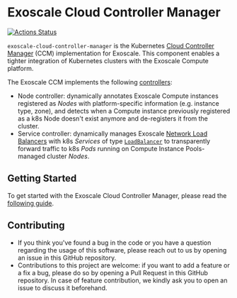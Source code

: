 # Exoscale Cloud Controller Manager

[![Actions Status](https://github.com/exoscale/exoscale-cloud-controller-manager/workflows/CI/badge.svg)](https://github.com/exoscale/exoscale-cloud-controller-manager/actions?query=workflow%3ACI)

`exoscale-cloud-controller-manager` is the Kubernetes [Cloud Controller
Manager][k8s-ccm] (CCM) implementation for Exoscale. This component enables a
tighter integration of Kubernetes clusters with the Exoscale Compute platform.

The Exoscale CCM implements the following [controllers][k8s-ccm-controllers]:

* Node controller: dynamically annotates Exoscale Compute instances registered
  as *Nodes* with platform-specific information (e.g. instance type, zone), and
  detects when a Compute instance previously registered as a k8s Node doesn't
  exist anymore and de-registers it from the cluster.
* Service controller: dynamically manages Exoscale [Network Load
  Balancers][exo-nlb-doc] with k8s *Services* of type
  [`LoadBalancer`][k8s-service-lb] to transparently forward traffic to k8s
  *Pods* running on  Compute Instance Pools-managed cluster *Nodes*.


## Getting Started

To get started with the Exoscale Cloud Controller Manager, please read the
[following guide](docs/getting-started.md).


## Contributing

* If you think you've found a bug in the code or you have a question regarding
  the usage of this software, please reach out to us by opening an issue in
  this GitHub repository.
* Contributions to this project are welcome: if you want to add a feature or a
  fix a bug, please do so by opening a Pull Request in this GitHub repository.
  In case of feature contribution, we kindly ask you to open an issue to
  discuss it beforehand.


[exo-nlb-doc]: https://community.exoscale.com/documentation/compute/network-load-balancer/
[k8s-ccm-controllers]: https://kubernetes.io/docs/concepts/architecture/cloud-controller/#functions-of-the-ccm
[k8s-ccm]: https://kubernetes.io/docs/concepts/architecture/cloud-controller/#functions-of-the-ccm
[k8s-service-lb]: https://kubernetes.io/docs/concepts/services-networking/service/#loadbalancer

